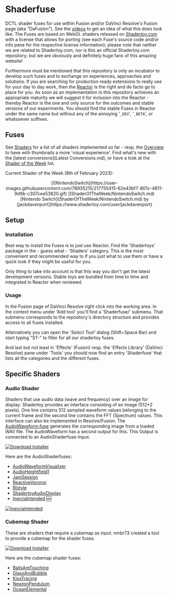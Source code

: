 # Shaderfuse

DCTL shader fuses for use within Fusion and/or DaVinci Resolve's Fusion page (aka "DaFusion"). See the [videos](Videos.md) to get an idea of what this does look like. The Fuses are based on WebGL shaders released on [Shadertoy.com](https://www.shadertoy.com/) with a license that allows for porting (see each Fuse's source code and/or info pane for the respective license information); please note that neither we are related to Shadertoy.com, nor is this an official Shadertoy.com repository; but we are obviously and definitely huge fans of this amazing website!

Furthermore must be mentioned that this repository is only an incubator to develop such fuses and to exchange on experiences, approaches and solutions. If you are searching for production ready extensions to really use for your day to day work, then the [Reactor](https://www.steakunderwater.com/wesuckless/viewtopic.php?f=32&t=1814) is the right and de facto go to place for you. As soon as an implementation in this repository achieves an appropriate maturity we will suggest it for inclusion into the Reactor - thereby Reactor is the one and only source for the outcomes and stable versions of our experiments. You should find the stable Fuses in Reactor under the same name but without any of the annoying '`_DEV`', '`_BETA`', or whatsoever suffixes.


## Fuses

See [Shaders](Shaders.md) for a list of all shaders implemented so far - resp. the [Overview](Overview.md) to have with thumbnails a more 'visual experience'. Find what's new with the [latest conversions](Latest Conversions.md), or have a look at the [Shader of the Week](ShaderOfTheWeek/ShaderOfTheWeek.md) list.

Current Shader of the Week (8th of February 2023):
<center>
[![NintendoSwitch](https://user-images.githubusercontent.com/78935215/217755415-62e43bf7-801c-4811-9d9b-c307cee53820.gif)
](ShaderOfTheWeek/NintendoSwitch.md)
[Nintendo Switch](ShaderOfTheWeek/NintendoSwitch.md) by [jackdavenport](https://www.shadertoy.com/user/jackdavenport)
</center>


## Setup

### Installation

Best way to install the Fuses is to just use Reactor. Find the 'Shadertoys' package in the - guess what - 'Shaders' category. This is the most convenient and recommended way to if you just what to use them or have a quick look if they might be useful for you.

Only thing to take into account is that this way you don't get the latest development versions. Stable toys are bundled from time to time and integrated in Reactor when reviewed.

### Usage

In the Fusion page of DaVinci Resolve right click into the working area. In the context menu under 'Add tool' you'll find a 'Shaderfuse/' submenu. That submenu corresponds to the repository's directory structure and provides access to all fuses installed.

Alternatively you can open the *'Select Tool'* dialog (Shift+Space Bar) and start typing "ST-" to filter for all our shadertoy fuses.

And last but not least in 'Effects' (Fusion) resp. the 'Effects Library' (DaVinci Resolve) pane under 'Tools' you should now find an entry 'Shaderfuse' that lists all the categories and the different fuses.


## Specific Shaders

### Audio Shader

Shaders that use audio data (wave and frequency) over an image for display. Shadertoy provides an interface consisting of an image (512*2 pixels). One line contains 512 sampled waveform values ​​belonging to the current frame and the second line contains the FFT (Spectrum) values.
This interface can also be implemented in Resolve/Fusion. The [AudioWaveform.fuse](Fuses/AudioWaveform.md) generates the corresponding image from a loaded WAV file. The AudioWaveform has a second output for this. This Output is connected to an AudioShaderfuse-Input.

[![Download Installer](https://img.shields.io/static/v1?label=Download&message=AudioWaveform-Installer.lua&color=blue)](https://github.com/nmbr73/Shaderfuse/releases/download/V1.1/AudioWaveform-Installer.lua "Installer")

Here are the AudioShaderfuses:
- [AudioWaveformVisualizer](Audio/AudioWaveformVisualizer.md)
- [AudioHeightfield1](Audio/AudioHeightfield1.md)
- [JamSession](Audio/JamSession.md)
- [ReactiveVoronoi](Audio/ReactiveVoronoi.md)
- [Rlstyle](Audio/Rlstyle.md)
- [ShadertoyAudioDisplay](Audio/ShadertoyAudioDisplay.md)
- [InerciaIntended](Audio/Inerciaintended.md) :new:

[![InerciaIntended](https://user-images.githubusercontent.com/78935215/200139202-3c5b2c15-bd43-4998-84d6-a06820255d5d.gif)](Audio/Inerciaintended.md)


### Cubemap Shader

These are shaders that require a cubemap as input. nmbr73 created a tool to provide a cubemap for the shader fuses.

[![Download Installer](https://img.shields.io/static/v1?label=Download&message=CubeMapLoader-Installer.lua&color=blue)](https://github.com/nmbr73/Shaderfuse/releases/download/V1.1/CubeMapLoader-Installer.lua "Installer")

Here are the cubemap shader fuses:
- [BallsAreTouching](Cubemap/BallsAreTouching.md)
- [GlassAndBubble](Cubemap/GlassAndBubble.md)
- [KissTracing](Cubemap/KissTracing.md)
- [NewtonPendulum](Cubemap/NewtonPendulum.md)
- [OceanElemental](Cubemap/OceanElemental.md)
